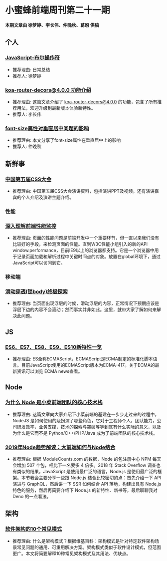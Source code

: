 # 小蜜蜂前端周刊第二十一期

**本期文章由 徐梦婷、李长伟、仲晚秋、葛盼 供稿**

## 个人

### [JavaScript-布尔操作符](https://www.jianshu.com/p/f5e7f08decb7)

+ 推荐理由: 日常总结
+ 推荐人: 徐梦婷

### [koa-router-decors@4.0.0 功能介绍](https://lichangwei.github.io/2019/04/07/koa-router-decors@4.0.0/)

+ 推荐理由: 这篇文章介绍了 koa-router-decors@4.0.0 的功能，包含了所有推荐用法，欢迎升级到最新版本体验新特性。
+ 推荐人: 李长伟

### [font-size属性对垂直居中问题的影响](https://yomizhong.github.io/2019/04/08/font-size%E5%B1%9E%E6%80%A7%E5%AF%B9%E5%9E%82%E7%9B%B4%E5%B1%85%E4%B8%AD%E9%97%AE%E9%A2%98%E7%9A%84%E5%BD%B1%E5%93%8D/#more)

+ 推荐理由: 本文分享了font-size属性在垂直居中上的影响
+ 推荐人: 仲晚秋

## 新鲜事

### [中国第五届CSS大会](https://www.yuque.com/cssconf/5th)

+ 推荐理由: 中国第五届CSS大会演讲资料，包括演讲PPT及视频。还有演讲嘉宾的个人介绍及演讲主题介绍。

### 性能

### [深入理解前端性能监控](https://juejin.im/post/5caaacc0e51d452b45296487)

+ 推荐理由: 页面的性能问题是前端开发中一个重要环节，但一直以来我们没有比较好的手段，来检测页面的性能。直到W3C性能小组引入的新的API window.performance，目前IE9以上的浏览器都支持。它是一个浏览器中用于记录页面加载和解析过程中关键时间点的对象。放置在global环境下，通过JavaScript可以访问到它。

### 移动端

### [滑动穿透(锁body)终极探索](https://juejin.im/post/5ca4816e5188250b251e34e9)

+ 推荐理由: 当页面出现浮层的时候，滑动浮层的内容，正常情况下预期应该是浮层下边的内容不会滚动；然而事实并非如此。这里，就带大家了解如何来解决此问题。

## JS

### [ES6、ES7、ES8、ES9、ES10新特性一览](https://juejin.im/post/5ca2e1935188254416288eb2)

+ 推荐理由: ES全称ECMAScript，ECMAScript是ECMA制定的标准化脚本语言。目前JavaScript使用的ECMAScript版本为ECMA-417。关于ECMA的最新资讯可以浏览 ECMA news查看。

## Node

### [为什么 Node 是小菜前端团队的核心技术栈](https://juejin.im/post/5ca321f76fb9a05e5d09bb8a)

+ 推荐理由: 这篇文章向大家介绍下小菜前端的基建在一步步走过来的过程中，NodeJS 是如何使用的及扮演了哪些角色，它对于工程师个人，团队能力，公司研发效率，业务支撑，技术的探索与突破等等到底有什么实际的意义，以及为什么是它而不是 Python/C++/PHP/Java 成为了前端团队的核心技术栈。

### [2019年Node趋势解读：大前端如何与Node结合](https://mp.weixin.qq.com/s?__biz=MzUxMzcxMzE5Ng==&mid=2247490877&idx=1&sn=e1cdc6be87238eec9c5d0148c6b44b10)

+ 推荐理由: 根据 ModuleCounts.com 的数据，Node 的包注册中心 NPM 每天会增加 507 个包，相比下一名要多 4 倍多。2018 年 Stack Overflow 调查也有类似的结果，JavaScript 是使用最广泛的语言，Node.js 是使用最广泛的框架。本节我会主要分享一些跟 Node.js 结合比较密切的点：首先介绍一下 API 演进与 GraphQL，然后讲一下 SSR 如何结合 API 落地，构建出具有 Node.js 特色的服务，然后再简要介绍下 Node.js 的新特性、新书等，最后聊聊我对Deno 的一点看法。

## 架构

### [软件架构的10个常见模式](https://mp.weixin.qq.com/s/2QM2vTjevpKeZ5jy3Ss95g)

+ 推荐理由: 什么是架构模式？根据维基百科：架构模式是针对特定软件架构场景常见问题的通用、可重用解决方案。架构模式类似于软件设计模式，但范围更广。本文将简要解释10种常见架构模式及其用法、优缺点。